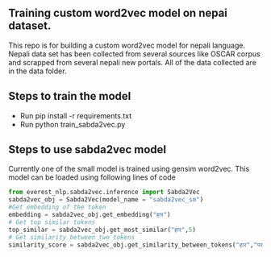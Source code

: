 ## Training custom word2vec model on nepai dataset.
This repo is for building a custom word2vec model for nepali language. Nepali data set has been collected from several sources like OSCAR corpus and scrapped from several nepali new portals. All of the data collected are in the data folder. 
## Steps to train the model
- Run pip install -r requirements.txt
- Run python train_sabda2vec.py

## Steps to use sabda2vec model
Currently one of the small model is trained using gensim word2vec. This model can be loaded using following lines of code
```python
from everest_nlp.sabda2vec.inference import Sabda2Vec
sabda2vec_obj = Sabda2Vec(model_name = "sabda2vec_sm")
#Get embedding of the token 
embedding = sabda2vec_obj.get_embedding("हार")
# Get top similar tokens 
top_similar = sabda2vec_obj.get_most_similar("हार",5)
# Get similarity between two tokens
similarity_score = sabda2vec_obj.get_similarity_between_tokens("हार","पराजय")
```